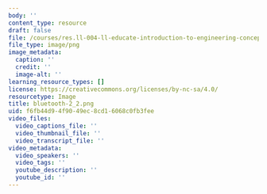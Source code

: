 ```yaml
---
body: ''
content_type: resource
draft: false
file: /courses/res.ll-004-ll-educate-introduction-to-engineering-concepts-spring-2022/bluetooth-2_2.png
file_type: image/png
image_metadata:
  caption: ''
  credit: ''
  image-alt: ''
learning_resource_types: []
license: https://creativecommons.org/licenses/by-nc-sa/4.0/
resourcetype: Image
title: bluetooth-2_2.png
uid: f6fb44d9-4f90-49ec-8cd1-6068c0fb3fee
video_files:
  video_captions_file: ''
  video_thumbnail_file: ''
  video_transcript_file: ''
video_metadata:
  video_speakers: ''
  video_tags: ''
  youtube_description: ''
  youtube_id: ''
---
```

